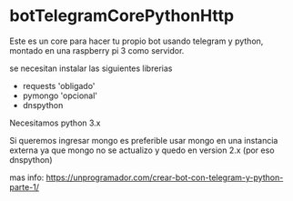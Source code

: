 # botTelegramCorePythonHttp

Este es un core para hacer tu propio bot usando telegram y python, montado en una raspberry pi 3 como servidor.

se necesitan instalar las siguientes librerias
* requests 'obligado'
* pymongo 'opcional'
* dnspython

Necesitamos python 3.x

Si queremos ingresar mongo es preferible usar mongo en una instancia externa ya que mongo no se actualizo y quedo en version 2.x (por eso dnspython)


mas info: https://unprogramador.com/crear-bot-con-telegram-y-python-parte-1/